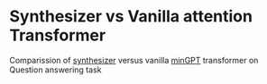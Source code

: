 
# Synthesizer vs Vanilla attention Transformer

Comparission of [synthesizer]() versus vanilla [minGPT](https://github.com/karpathy/minGPT) transformer on Question answering task 

